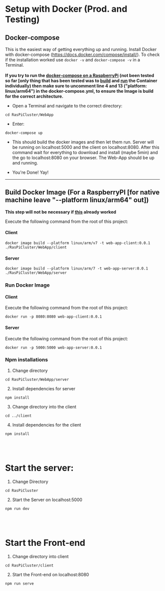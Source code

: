 # Setup with Docker (Prod. and Testing)
## Docker-compose
This is the easiest way of getting everything up and running.
Install Docker with docker-compose (https://docs.docker.com/compose/install/).
To check if the installation worked use <code>docker -v</code> and <code>docker-compose -v</code> in a Terminal.
<br>
<br>
<b>If you try to run the <ins>docker-compose on a RaspberryPi</ins> (not been tested so far [only thing that has been tested was to [build](#build-docker) and [run](#run-docker) the Container individually) then make sure to uncomment line 4 and 13 ("platform: linux/arm64") in the docker-compose.yml, to ensure the Image is build for the correct architecture.</b>

- Open a Terminal and navigate to the correct directory:
```
cd RasPiCluster/WebApp
```
- Enter:
```
docker-compose up
```

- This should build the docker images and then let them run. Server will be running on localhost:5000 and the client on localhost:8080.
After this command wait for everything to download and install (maybe 5min) and the go to localhost:8080 on your browser. The Web-App should be up and running.

- You're Done! Yay!

<hr>

## <a name="build-docker"></a>Build Docker Image (For a RaspberryPI [for native machine leave "--platform linux/arm64" out])
<b>This step will not be necessary if [this](#docker-compose) already worked</b>

Execute the following command from the root of this project:

#### Client

```
docker image build --platform linux/arm/v7 -t web-app-client:0.0.1 ./RasPiCluster/WebApp/client
```

#### Server

```
docker image build --platform linux/arm/7 -t web-app-server:0.0.1 ./RasPiCluster/WebApp/server
```

### <a name="run-docker"></a>Run Docker Image

#### Client 

Execute the following command from the root of this project:

```
docker run -p 8080:8080 web-app-client:0.0.1
```

#### Server 

Execute the following command from the root of this project:

```
docker run -p 5000:5000 web-app-server:0.0.1
```


### Npm installations 
1. Change directory
```
cd RasPiCluster/WebApp/server
```

2. Install dependencies for server
```
npm install
```

3. Change directory into the client
```
cd ../client
```

4. Install dependencies for the client
```
npm install
```

<br></br>

# Start the server:
1. Change Directory
```
cd RasPiCluster
```

2. Start the Server on localhost:5000
```
npm run dev
```

<br></br>

# Start the Front-end
1. Change directory into client
```
cd RasPiCluster/client
```

2. Start the Front-end on localhost:8080
```
npm run serve
```
